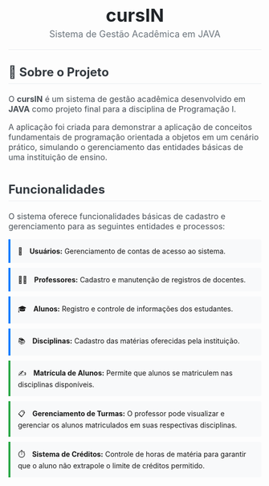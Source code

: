 <div style="text-align: center; border-bottom: 1px solid #e9ecef; padding-bottom: 20px; margin-bottom: 30px;">
    <h1 style="margin: 0; font-size: 36px; color: #212529;">cursIN</h1>
    <p style="margin: 5px 0 0 0; font-size: 18px; color: #6c757d;">Sistema de Gestão Acadêmica em JAVA</p>
</div>

<h2 style="font-size: 24px; color: #343a40; border-bottom: 1px solid #e9ecef; padding-bottom: 8px; margin-top: 0; margin-bottom: 20px;">
    🎯 Sobre o Projeto
</h2>
<p style="font-size: 16px; color: #495057;">
    O <strong>cursIN</strong> é um sistema de gestão acadêmica desenvolvido em <strong>JAVA</strong> como projeto final para a disciplina de Programação I.
</p>
<p style="font-size: 16px; color: #495057;">
    A aplicação foi criada para demonstrar a aplicação de conceitos fundamentais de programação orientada a objetos em um cenário prático, simulando o gerenciamento das entidades básicas de uma instituição de ensino.
</p>

<h2 style="font-size: 24px; color: #343a40; border-bottom: 1px solid #e9ecef; padding-bottom: 8px; margin-top: 40px; margin-bottom: 20px;">
    Funcionalidades
</h2>
<p style="font-size: 16px; color: #495057;">
    O sistema oferece funcionalidades básicas de cadastro e gerenciamento para as seguintes entidades e processos:
</p>
<ul style="list-style: none; padding: 0;">
    <li style="background-color: #f8f9fa; border-left: 4px solid #007bff; padding: 15px; margin-bottom: 10px; border-radius: 0 4px 4px 0;">
        <span style="margin-right: 10px;">👤</span> <strong>Usuários:</strong> Gerenciamento de contas de acesso ao sistema.
    </li>
    <li style="background-color: #f8f9fa; border-left: 4px solid #007bff; padding: 15px; margin-bottom: 10px; border-radius: 0 4px 4px 0;">
        <span style="margin-right: 10px;">👨‍🏫</span> <strong>Professores:</strong> Cadastro e manutenção de registros de docentes.
    </li>
    <li style="background-color: #f8f9fa; border-left: 4px solid #007bff; padding: 15px; margin-bottom: 10px; border-radius: 0 4px 4px 0;">
        <span style="margin-right: 10px;">🎓</span> <strong>Alunos:</strong> Registro e controle de informações dos estudantes.
    </li>
    <li style="background-color: #f8f9fa; border-left: 4px solid #007bff; padding: 15px; margin-bottom: 10px; border-radius: 0 4px 4px 0;">
        <span style="margin-right: 10px;">📚</span> <strong>Disciplinas:</strong> Cadastro das matérias oferecidas pela instituição.
    </li>
    <li style="background-color: #f8f9fa; border-left: 4px solid #28a745; padding: 15px; margin-bottom: 10px; border-radius: 0 4px 4px 0;">
        <span style="margin-right: 10px;">✍️</span> <strong>Matrícula de Alunos:</strong> Permite que alunos se matriculem nas disciplinas disponíveis.
    </li>
    <li style="background-color: #f8f9fa; border-left: 4px solid #28a745; padding: 15px; margin-bottom: 10px; border-radius: 0 4px 4px 0;">
        <span style="margin-right: 10px;">📋</span> <strong>Gerenciamento de Turmas:</strong> O professor pode visualizar e gerenciar os alunos matriculados em suas respectivas disciplinas.
    </li>
    <li style="background-color: #f8f9fa; border-left: 4px solid #28a745; padding: 15px; margin-bottom: 10px; border-radius: 0 4px 4px 0;">
        <span style="margin-right: 10px;">⏱️</span> <strong>Sistema de Créditos:</strong> Controle de horas de matéria para garantir que o aluno não extrapole o limite de créditos permitido.
    </li>
</ul>
